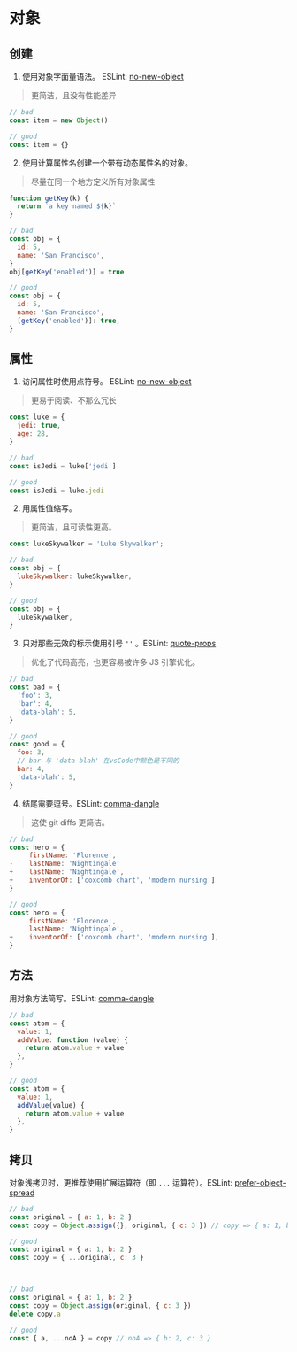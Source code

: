 # 对象

## 创建

1. 使用对象字面量语法。 ESLint: [no-new-object](https://eslint.org/docs/rules/no-new-object.html)

> 更简洁，且没有性能差异

```js
// bad
const item = new Object()

// good
const item = {}
```

2. 使用计算属性名创建一个带有动态属性名的对象。<Badge text="推荐" type="warning"/>

> 尽量在同一个地方定义所有对象属性

```js
function getKey(k) {
  return `a key named ${k}`
}

// bad
const obj = {
  id: 5,
  name: 'San Francisco',
}
obj[getKey('enabled')] = true

// good
const obj = {
  id: 5,
  name: 'San Francisco',
  [getKey('enabled')]: true,
}
```

## 属性

1. 访问属性时使用点符号。 ESLint: [no-new-object](https://eslint.org/docs/rules/no-new-object.html)

> 更易于阅读、不那么冗长

```js
const luke = {
  jedi: true,
  age: 28,
}

// bad
const isJedi = luke['jedi']

// good
const isJedi = luke.jedi
```

2. 用属性值缩写。 <Badge text="推荐" type="warning"/>

> 更简洁，且可读性更高。

```js
const lukeSkywalker = 'Luke Skywalker';

// bad
const obj = {
  lukeSkywalker: lukeSkywalker,
}

// good
const obj = {
  lukeSkywalker,
}
```

3. 只对那些无效的标示使用引号 `''` 。ESLint: [quote-props](https://eslint.org/docs/rules/quote-props.html)

> 优化了代码高亮，也更容易被许多 JS 引擎优化。

```js
// bad
const bad = {
  'foo': 3,
  'bar': 4,
  'data-blah': 5,
}

// good
const good = {
  foo: 3,
  // bar 与 'data-blah' 在vsCode中颜色是不同的
  bar: 4,
  'data-blah': 5,
}
```

4. 结尾需要逗号。ESLint: [comma-dangle](https://eslint.org/docs/rules/comma-dangle)

> 这使 git diffs 更简洁。

```js
// bad
const hero = {
     firstName: 'Florence',
-    lastName: 'Nightingale'
+    lastName: 'Nightingale',
+    inventorOf: ['coxcomb chart', 'modern nursing']
}

// good
const hero = {
     firstName: 'Florence',
     lastName: 'Nightingale',
+    inventorOf: ['coxcomb chart', 'modern nursing'],
}
```

## 方法

用对象方法简写。ESLint: [comma-dangle](https://eslint.org/docs/rules/comma-dangle)

```js
// bad
const atom = {
  value: 1,
  addValue: function (value) {
    return atom.value + value
  },
}

// good
const atom = {
  value: 1,
  addValue(value) {
    return atom.value + value
  },
}
```
## 拷贝

对象浅拷贝时，更推荐使用扩展运算符（即 `...` 运算符）。ESLint: [prefer-object-spread](https://eslint.org/docs/rules/prefer-object-spread)

```js
// bad
const original = { a: 1, b: 2 }
const copy = Object.assign({}, original, { c: 3 }) // copy => { a: 1, b: 2, c: 3 }

// good
const original = { a: 1, b: 2 }
const copy = { ...original, c: 3 }



// bad
const original = { a: 1, b: 2 }
const copy = Object.assign(original, { c: 3 })
delete copy.a

// good
const { a, ...noA } = copy // noA => { b: 2, c: 3 }
```